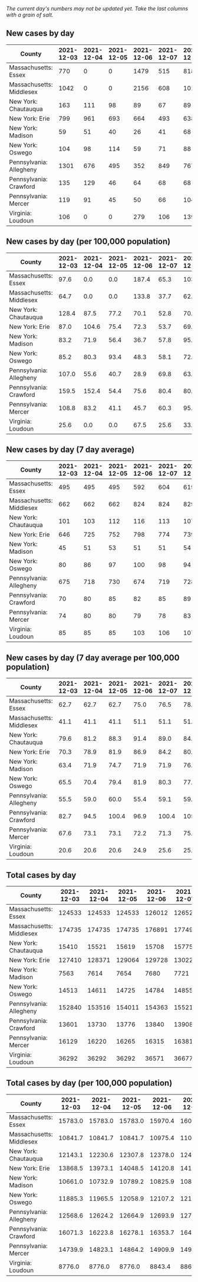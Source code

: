 _The current day's numbers may not be updated yet. Take the last columns with a grain of salt._
## New cases by day

| County | 2021-12-03 | 2021-12-04 | 2021-12-05 | 2021-12-06 | 2021-12-07 | 2021-12-08 | 2021-12-09 |
| --- | --- | --- | --- | --- | --- | --- | --- |
| Massachusetts: Essex | 770 | 0 | 0 | 1479 | 515 | 818 | 719 |
| Massachusetts: Middlesex | 1042 | 0 | 0 | 2156 | 608 | 1011 | 1108 |
| New York: Chautauqua | 163 | 111 | 98 | 89 | 67 | 89 | 108 |
| New York: Erie | 799 | 961 | 693 | 664 | 493 | 638 | 727 |
| New York: Madison | 59 | 51 | 40 | 26 | 41 | 68 | 55 |
| New York: Oswego | 104 | 98 | 114 | 59 | 71 | 88 | 107 |
| Pennsylvania: Allegheny | 1301 | 676 | 495 | 352 | 849 | 767 | 690 |
| Pennsylvania: Crawford | 135 | 129 | 46 | 64 | 68 | 68 | 74 |
| Pennsylvania: Mercer | 119 | 91 | 45 | 50 | 66 | 104 | 100 |
| Virginia: Loudoun | 106 | 0 | 0 | 279 | 106 | 139 | 112 |

## New cases by day (per 100,000 population)

| County | 2021-12-03 | 2021-12-04 | 2021-12-05 | 2021-12-06 | 2021-12-07 | 2021-12-08 | 2021-12-09 |
| --- | --- | --- | --- | --- | --- | --- | --- |
| Massachusetts: Essex | 97.6 | 0.0 | 0.0 | 187.4 | 65.3 | 103.7 | 91.1 |
| Massachusetts: Middlesex | 64.7 | 0.0 | 0.0 | 133.8 | 37.7 | 62.7 | 68.7 |
| New York: Chautauqua | 128.4 | 87.5 | 77.2 | 70.1 | 52.8 | 70.1 | 85.1 |
| New York: Erie | 87.0 | 104.6 | 75.4 | 72.3 | 53.7 | 69.4 | 79.1 |
| New York: Madison | 83.2 | 71.9 | 56.4 | 36.7 | 57.8 | 95.9 | 77.5 |
| New York: Oswego | 85.2 | 80.3 | 93.4 | 48.3 | 58.1 | 72.1 | 87.6 |
| Pennsylvania: Allegheny | 107.0 | 55.6 | 40.7 | 28.9 | 69.8 | 63.1 | 56.7 |
| Pennsylvania: Crawford | 159.5 | 152.4 | 54.4 | 75.6 | 80.4 | 80.4 | 87.4 |
| Pennsylvania: Mercer | 108.8 | 83.2 | 41.1 | 45.7 | 60.3 | 95.0 | 91.4 |
| Virginia: Loudoun | 25.6 | 0.0 | 0.0 | 67.5 | 25.6 | 33.6 | 27.1 |

## New cases by day (7 day average)

| County | 2021-12-03 | 2021-12-04 | 2021-12-05 | 2021-12-06 | 2021-12-07 | 2021-12-08 | 2021-12-09 |
| --- | --- | --- | --- | --- | --- | --- | --- |
| Massachusetts: Essex | 495 | 495 | 495 | 592 | 604 | 619 | 614 |
| Massachusetts: Middlesex | 662 | 662 | 662 | 824 | 824 | 829 | 846 |
| New York: Chautauqua | 101 | 103 | 112 | 116 | 113 | 107 | 104 |
| New York: Erie | 646 | 725 | 752 | 798 | 774 | 739 | 711 |
| New York: Madison | 45 | 51 | 53 | 51 | 51 | 54 | 49 |
| New York: Oswego | 80 | 86 | 97 | 100 | 98 | 94 | 92 |
| Pennsylvania: Allegheny | 675 | 718 | 730 | 674 | 719 | 728 | 733 |
| Pennsylvania: Crawford | 70 | 80 | 85 | 82 | 85 | 89 | 83 |
| Pennsylvania: Mercer | 74 | 80 | 80 | 79 | 78 | 83 | 82 |
| Virginia: Loudoun | 85 | 85 | 85 | 103 | 106 | 107 | 106 |

## New cases by day (7 day average per 100,000 population)

| County | 2021-12-03 | 2021-12-04 | 2021-12-05 | 2021-12-06 | 2021-12-07 | 2021-12-08 | 2021-12-09 |
| --- | --- | --- | --- | --- | --- | --- | --- |
| Massachusetts: Essex | 62.7 | 62.7 | 62.7 | 75.0 | 76.5 | 78.5 | 77.8 |
| Massachusetts: Middlesex | 41.1 | 41.1 | 41.1 | 51.1 | 51.1 | 51.4 | 52.5 |
| New York: Chautauqua | 79.6 | 81.2 | 88.3 | 91.4 | 89.0 | 84.3 | 82.0 |
| New York: Erie | 70.3 | 78.9 | 81.9 | 86.9 | 84.2 | 80.4 | 77.4 |
| New York: Madison | 63.4 | 71.9 | 74.7 | 71.9 | 71.9 | 76.1 | 69.1 |
| New York: Oswego | 65.5 | 70.4 | 79.4 | 81.9 | 80.3 | 77.0 | 75.3 |
| Pennsylvania: Allegheny | 55.5 | 59.0 | 60.0 | 55.4 | 59.1 | 59.9 | 60.3 |
| Pennsylvania: Crawford | 82.7 | 94.5 | 100.4 | 96.9 | 100.4 | 105.2 | 98.1 |
| Pennsylvania: Mercer | 67.6 | 73.1 | 73.1 | 72.2 | 71.3 | 75.9 | 74.9 |
| Virginia: Loudoun | 20.6 | 20.6 | 20.6 | 24.9 | 25.6 | 25.9 | 25.6 |

## Total cases by day

| County | 2021-12-03 | 2021-12-04 | 2021-12-05 | 2021-12-06 | 2021-12-07 | 2021-12-08 | 2021-12-09 |
| --- | --- | --- | --- | --- | --- | --- | --- |
| Massachusetts: Essex | 124533 | 124533 | 124533 | 126012 | 126527 | 127345 | 128064 |
| Massachusetts: Middlesex | 174735 | 174735 | 174735 | 176891 | 177499 | 178510 | 179618 |
| New York: Chautauqua | 15410 | 15521 | 15619 | 15708 | 15775 | 15864 | 15972 |
| New York: Erie | 127410 | 128371 | 129064 | 129728 | 130221 | 130859 | 131586 |
| New York: Madison | 7563 | 7614 | 7654 | 7680 | 7721 | 7789 | 7844 |
| New York: Oswego | 14513 | 14611 | 14725 | 14784 | 14855 | 14943 | 15050 |
| Pennsylvania: Allegheny | 152840 | 153516 | 154011 | 154363 | 155212 | 155979 | 156669 |
| Pennsylvania: Crawford | 13601 | 13730 | 13776 | 13840 | 13908 | 13976 | 14050 |
| Pennsylvania: Mercer | 16129 | 16220 | 16265 | 16315 | 16381 | 16485 | 16585 |
| Virginia: Loudoun | 36292 | 36292 | 36292 | 36571 | 36677 | 36816 | 36928 |

## Total cases by day (per 100,000 population)

| County | 2021-12-03 | 2021-12-04 | 2021-12-05 | 2021-12-06 | 2021-12-07 | 2021-12-08 | 2021-12-09 |
| --- | --- | --- | --- | --- | --- | --- | --- |
| Massachusetts: Essex | 15783.0 | 15783.0 | 15783.0 | 15970.4 | 16035.7 | 16139.4 | 16230.5 |
| Massachusetts: Middlesex | 10841.7 | 10841.7 | 10841.7 | 10975.4 | 11013.2 | 11075.9 | 11144.6 |
| New York: Chautauqua | 12143.1 | 12230.6 | 12307.8 | 12378.0 | 12430.8 | 12500.9 | 12586.0 |
| New York: Erie | 13868.5 | 13973.1 | 14048.5 | 14120.8 | 14174.5 | 14243.9 | 14323.0 |
| New York: Madison | 10661.0 | 10732.9 | 10789.2 | 10825.9 | 10883.7 | 10979.5 | 11057.1 |
| New York: Oswego | 11885.3 | 11965.5 | 12058.9 | 12107.2 | 12165.4 | 12237.4 | 12325.1 |
| Pennsylvania: Allegheny | 12568.6 | 12624.2 | 12664.9 | 12693.9 | 12763.7 | 12826.7 | 12883.5 |
| Pennsylvania: Crawford | 16071.3 | 16223.8 | 16278.1 | 16353.7 | 16434.1 | 16514.4 | 16601.9 |
| Pennsylvania: Mercer | 14739.9 | 14823.1 | 14864.2 | 14909.9 | 14970.2 | 15065.3 | 15156.6 |
| Virginia: Loudoun | 8776.0 | 8776.0 | 8776.0 | 8843.4 | 8869.1 | 8902.7 | 8929.8 |
